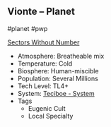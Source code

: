 ## Vionte &ndash; Planet

#planet #pwp 

[Sectors Without Number](https://sectorswithoutnumber.com/sector/bfDcBzTtgpeyLUfwzjio/planet/iQIMSqLG7d715imq8xNF)

- Atmosphere: Breatheable mix
- Temperature: Cold
- Biosphere: Human-miscible
- Population: Several Millions
- Tech Level: TL4+
- System: [Teciboe - System](Teciboe%20-%20System.md)
- Tags
   - Eugenic Cult
   - Local Specialty

